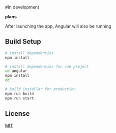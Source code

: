 #In development

__plans__

After launching the app, Angular will also be running


## Build Setup

``` bash
# install dependencies
npm install

# install dependencies for vue project
cd angular
npm install
cd ..

# build installer for production
npm run build
npm run start
```

## License

[MIT](LICENSE)